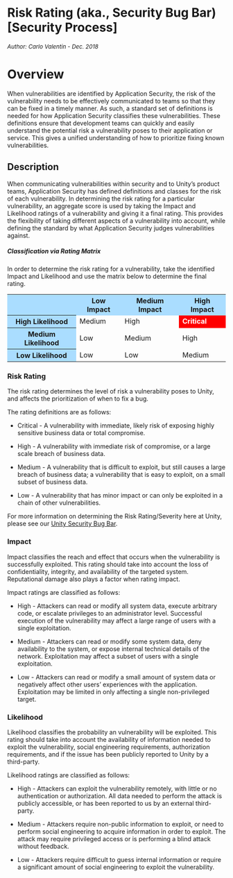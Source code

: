 # Risk Rating (aka., Security Bug Bar) [Security Process]
<font size="-1">_Author: Carlo Valentin - Dec. 2018_</font>

# Overview
When vulnerabilities are identified by Application Security, the risk of the vulnerability needs to be effectively communicated to teams so that they can be fixed in a timely manner. As such, a standard set of definitions is needed for how Application Security classifies these vulnerabilities. These definitions ensure that development teams can quickly and easily understand the potential risk a vulnerability poses to their application or service. This gives a unified understanding of how to prioritize fixing known vulnerabilities.

## Description
When communicating vulnerabilities within security and to Unity’s product teams, Application Security has defined definitions and classes for the risk of each vulnerability. In determining the risk rating for a particular vulnerability, an aggregate score is used by taking the Impact and Likelihood ratings of a vulnerability and giving it a final rating. This provides the flexibility of taking different aspects of a vulnerability into account, while defining the standard by what Application Security judges vulnerabilities against.

##### Classification via Rating Matrix
In order to determine the risk rating for a vulnerability, take the identified Impact and Likelihood and use the matrix below to determine the final rating.

<table>
<tr style="background-color:#aaddff">
<td></td><th>Low Impact</th><th>Medium Impact</th><th>High Impact</th></tr>
<tr>
<th style="background-color:#aaddff">High Likelihood</th>
<td>Medium</td><td>High</td><td style="background-color:red;color:white;font-weight:bold">Critical</td>
</tr>
<tr>
<th style="background-color:#aaddff">Medium Likelihood</th>
<td>Low</td><td>Medium</td><td>High</td>
</tr>
<tr>
<th style="background-color:#aaddff">Low Likelihood</th>
<td>Low</td><td>Low</td><td>Medium</td>
</tr>
</table>





### Risk Rating
The risk rating determines the level of risk a vulnerability poses to Unity, and affects the prioritization of when to fix a bug.

The rating definitions are as follows:

- Critical - A vulnerability with immediate, likely risk of exposing highly sensitive business data or total compromise.

- High - A vulnerability with immediate risk of compromise, or a large scale breach of business data.

- Medium - A vulnerability that is difficult to exploit, but still causes a large breach of business data; a vulnerability that is easy to exploit, on a small subset of business data.

- Low - A vulnerability that has minor impact or can only be exploited in a chain of other vulnerabilities.

For more information on determining the Risk Rating/Severity here at Unity, please see our [Unity Security Bug Bar](./Unity-Bug-Bar.md).

### Impact
Impact classifies the reach and effect that occurs when the vulnerability is successfully exploited. This rating should take into account the loss of confidentiality, integrity, and availability of the targeted system. Reputational damage also plays a factor when rating impact.

Impact ratings are classified as follows:

- High - Attackers can read or modify all system data, execute arbitrary code, or escalate privileges to an administrator level. Successful execution of the vulnerability may affect a large range of users with a single exploitation.

- Medium - Attackers can read or modify some system data, deny availability to the system, or expose internal technical details of the network. Exploitation may affect a subset of users with a single exploitation.

- Low - Attackers can read or modify a small amount of system data or negatively affect other users’ experiences with the application. Exploitation may be limited in only affecting a single non-privileged target.

### Likelihood
Likelihood classifies the probability an vulnerability will be exploited. This rating should take into account the availability of information needed to exploit the vulnerability, social engineering requirements, authorization requirements, and if the issue has been publicly reported to Unity by a third-party.

Likelihood ratings are classified as follows:

- High - Attackers can exploit the vulnerability remotely, with little or no authentication or authorization. All data needed to perform the attack is publicly accessible, or has been reported to us by an external third-party.

- Medium - Attackers require non-public information to exploit, or need to perform social engineering to acquire information in order to exploit. The attack may require privileged access or is performing a blind attack without feedback.

- Low - Attackers require difficult to guess internal information or require a significant amount of social engineering to exploit the vulnerability.